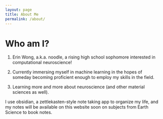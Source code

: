```yaml
---
layout: page
title: About Me
permalink: /about/
---
```

# Who am I?

1. Erin Wong, a.k.a. noodle, a rising high school sophomore interested in computational neuroscience! 

2. Currently immersing myself in machine learning in the hopes of someday becoming proficient enough to employ my skills in the field. 

3. Learning more and more about neuroscience (and other material sciences as well).

I use obsidian, a zettlekasten-style note taking app to organize my life, and my notes will be available on this website soon on subjects from Earth Science to book notes.

